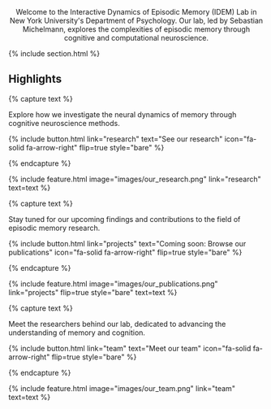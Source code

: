 ---
---
<div style="text-align: center;">
Welcome to the Interactive Dynamics of Episodic Memory (IDEM) Lab in New York University's Department of Psychology. Our lab, led by Sebastian Michelmann, explores the complexities of episodic memory through cognitive and computational neuroscience. 
</div>


{% include section.html %}

## Highlights

{% capture text %}

Explore how we investigate the neural dynamics of memory through cognitive neuroscience methods. 

{%
  include button.html
  link="research"
  text="See our research"
  icon="fa-solid fa-arrow-right"
  flip=true
  style="bare"
%}

{% endcapture %}

{%
  include feature.html
  image="images/our_research.png"
  link="research"
  text=text
%}

{% capture text %}

Stay tuned for our upcoming findings and contributions to the field of episodic memory research.

{%
  include button.html
  link="projects"
  text="Coming soon: Browse our publications"
  icon="fa-solid fa-arrow-right"
  flip=true
  style="bare"
%}

{% endcapture %}

{%
  include feature.html
  image="images/our_publications.png"
  link="projects"
  flip=true
  style="bare"
  text=text
%}

{% capture text %}

Meet the researchers behind our lab, dedicated to advancing the understanding of memory and cognition.

{%
  include button.html
  link="team"
  text="Meet our team"
  icon="fa-solid fa-arrow-right"
  flip=true
  style="bare"
%}

{% endcapture %}

{%
  include feature.html
  image="images/our_team.png"
  link="team"
  text=text
%}
